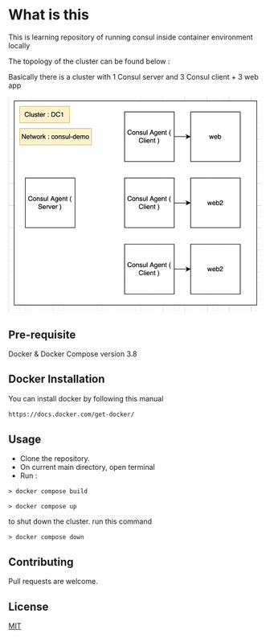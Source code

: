 # What is this
This is learning repository of running consul inside container environment locally

The topology of the cluster can be found below : 

Basically there is a cluster with 1 Consul server and 3 Consul client + 3 web app

![alt text](https://github.com/leemov/consul-docker-intro/blob/main/blob/topology.png?raw=true)

## Pre-requisite 

Docker & Docker Compose version 3.8

## Docker Installation

You can install docker by following this manual 

```bash
https://docs.docker.com/get-docker/
```

## Usage
- Clone the repository. 
- On current main directory, open terminal
- Run :
```
> docker compose build
```
```
> docker compose up
```
to shut down the cluster. run this command 
```
> docker compose down
```

## Contributing
Pull requests are welcome.

## License
[MIT](https://choosealicense.com/licenses/mit/)

